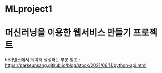# MLproject1
# 머신러닝을 이용한 웹서비스 만들기 프로젝트

바이낸스에서 데이터 생성하는 부분 참고 :
https://parkeunsang.github.io/blog/stock/2021/06/11/python-api.html
